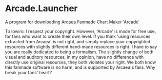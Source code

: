 # Arcade.Launcher
A program for downloading Arcaea Fanmade Chart Maker 'Arcade'

To lowiro:
I respect your copyright. However, 'Arcade' is made for free use, for fans who want to create their own level. If you think 'using resources extracted from Arcaea' is not right, and simply replace your copyrighted resources with slightly different hand-made resources is right. I have to say you are really dedicated to being a formalism. The slightly change of both visual and auditory resources, in my opinion, have no difference with directly use original resources, they both violates your right.
We both know this fanmade software is no harm, and is supported by Arcaea's fans. Why break your fans' heart?
